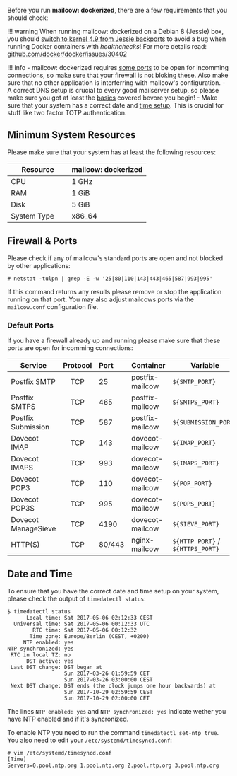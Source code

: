 Before you run **mailcow: dockerized**, there are a few requirements that you should check:

!!! warning
    When running mailcow: dockerized on a Debian 8 (Jessie) box, you should [switch to kernel 4.9 from Jessie backports](https://packages.debian.org/jessie-backports/linux-image-amd64) to avoid a bug when running Docker containers with *healthchecks*! For more details read: [github.com/docker/docker/issues/30402](https://github.com/docker/docker/issues/30402)

!!! info
    - mailcow: dockerized requires [some ports](#default-ports) to be open for incomming connections, so make sure that your firewall is not bloking these. Also make sure that no other application is interferring with mailcow's configuration.
    - A correct DNS setup is crucial to every good mailserver setup, so please make sure you got at least the [basics](dns/#the-minimal-dns-configuration) covered bevore you begin!
    - Make sure that your system has a correct date and [time setup](#date-and-time). This is crucial for stuff like two factor TOTP authentication.

## Minimum System Resources

Please make sure that your system has at least the following resources:

| Resource                | mailcow: dockerized |
| ----------------------- | ------------------- |
| CPU                     | 1 GHz               |
| RAM                     | 1 GiB               |
| Disk                    | 5 GiB               |
| System Type             | x86_64              |

## Firewall & Ports

Please check if any of mailcow's standard ports are open and not blocked by other applications:

```
# netstat -tulpn | grep -E -w '25|80|110|143|443|465|587|993|995'
```

If this command returns any results please remove or stop the application running on that port. You may also adjust mailcows ports via the `mailcow.conf` configuration file.

### Default Ports

If you have a firewall already up and running please make sure that these ports are open for incomming connections:

| Service             | Protocol | Port   | Container       | Variable                       |
| --------------------|:--------:|:-------|:----------------|--------------------------------|
| Postfix SMTP        | TCP      | 25     | postfix-mailcow | `${SMTP_PORT}`                 |
| Postfix SMTPS       | TCP      | 465    | postfix-mailcow | `${SMTPS_PORT}`                |
| Postfix Submission  | TCP      | 587    | postfix-mailcow | `${SUBMISSION_PORT}`           |
| Dovecot IMAP        | TCP      | 143    | dovecot-mailcow | `${IMAP_PORT}`                 |
| Dovecot IMAPS       | TCP      | 993    | dovecot-mailcow | `${IMAPS_PORT}`                |
| Dovecot POP3        | TCP      | 110    | dovecot-mailcow | `${POP_PORT}`                  |
| Dovecot POP3S       | TCP      | 995    | dovecot-mailcow | `${POPS_PORT}`                 |
| Dovecot ManageSieve | TCP      | 4190   | dovecot-mailcow | `${SIEVE_PORT}`                |
| HTTP(S)             | TCP      | 80/443 | nginx-mailcow   | `${HTTP_PORT}` / `${HTTPS_PORT}` |

## Date and Time

To ensure that you have the correct date and time setup on your system, please check the output of `timedatectl status`:

```
$ timedatectl status
      Local time: Sat 2017-05-06 02:12:33 CEST
  Universal time: Sat 2017-05-06 00:12:33 UTC
        RTC time: Sat 2017-05-06 00:12:32
       Time zone: Europe/Berlin (CEST, +0200)
     NTP enabled: yes
NTP synchronized: yes
 RTC in local TZ: no
      DST active: yes
 Last DST change: DST began at
                  Sun 2017-03-26 01:59:59 CET
                  Sun 2017-03-26 03:00:00 CEST
 Next DST change: DST ends (the clock jumps one hour backwards) at
                  Sun 2017-10-29 02:59:59 CEST
                  Sun 2017-10-29 02:00:00 CET
```

The lines `NTP enabled: yes` and `NTP synchronized: yes` indicate wether you have NTP enabled and if it's syncronized.

To enable NTP you need to run the command `timedatectl set-ntp true`. You also need to edit your `/etc/systemd/timesyncd.conf`:

```
# vim /etc/systemd/timesyncd.conf
[Time]
Servers=0.pool.ntp.org 1.pool.ntp.org 2.pool.ntp.org 3.pool.ntp.org
```
